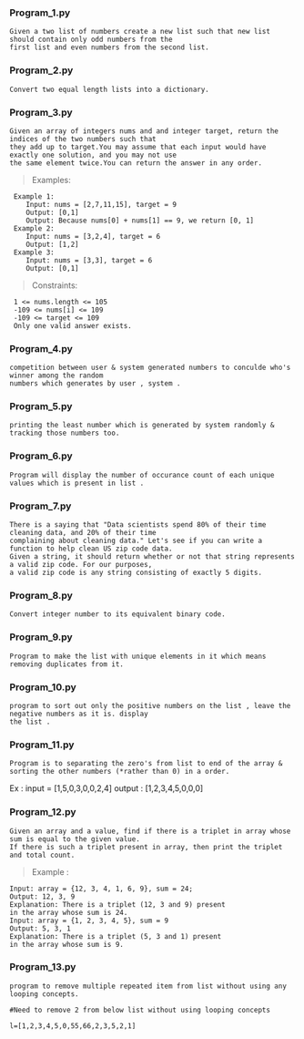 ### Program_1.py

    Given a two list of numbers create a new list such that new list should contain only odd numbers from the
    first list and even numbers from the second list.

### Program_2.py

    Convert two equal length lists into a dictionary.

### Program_3.py

    Given an array of integers nums and and integer target, return the indices of the two numbers such that 
    they add up to target.You may assume that each input would have exactly one solution, and you may not use 
    the same element twice.You can return the answer in any order.
 
>Examples:

     Example 1:
        Input: nums = [2,7,11,15], target = 9
        Output: [0,1]
        Output: Because nums[0] + nums[1] == 9, we return [0, 1]
     Example 2:
        Input: nums = [3,2,4], target = 6
        Output: [1,2]
     Example 3:
        Input: nums = [3,3], target = 6
        Output: [0,1]
 
>Constraints:

     1 <= nums.length <= 105
     -109 <= nums[i] <= 109
     -109 <= target <= 109
     Only one valid answer exists.
    
### Program_4.py

    competition between user & system generated numbers to conculde who's winner among the random 
    numbers which generates by user , system .

### Program_5.py

    printing the least number which is generated by system randomly & tracking those numbers too.

### Program_6.py

    Program will display the number of occurance count of each unique values which is present in list .

### Program_7.py

    There is a saying that "Data scientists spend 80% of their time cleaning data, and 20% of their time 
    complaining about cleaning data." Let's see if you can write a function to help clean US zip code data. 
    Given a string, it should return whether or not that string represents a valid zip code. For our purposes, 
    a valid zip code is any string consisting of exactly 5 digits.

### Program_8.py

    Convert integer number to its equivalent binary code.

### Program_9.py

    Program to make the list with unique elements in it which means removing duplicates from it.

### Program_10.py

    program to sort out only the positive numbers on the list , leave the negative numbers as it is. display 
    the list .

### Program_11.py

    Program is to separating the zero's from list to end of the array & sorting the other numbers (*rather than 0) in a order.

Ex : 
    input = [1,5,0,3,0,0,2,4]
    output : [1,2,3,4,5,0,0,0]

### Program_12.py

    Given an array and a value, find if there is a triplet in array whose sum is equal to the given value. 
    If there is such a triplet present in array, then print the triplet and total count.
>Example :
    
    Input: array = {12, 3, 4, 1, 6, 9}, sum = 24; 
    Output: 12, 3, 9 
    Explanation: There is a triplet (12, 3 and 9) present 
    in the array whose sum is 24. 
    Input: array = {1, 2, 3, 4, 5}, sum = 9 
    Output: 5, 3, 1 
    Explanation: There is a triplet (5, 3 and 1) present 
    in the array whose sum is 9.


### Program_13.py

    program to remove multiple repeated item from list without using any looping concepts.

    #Need to remove 2 from below list without using looping concepts

    l=[1,2,3,4,5,0,55,66,2,3,5,2,1]
